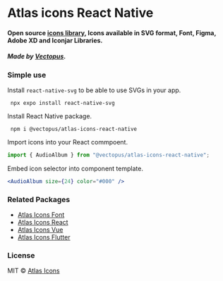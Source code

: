 # Atlas icons React Native

#### Open source [icons library](http://atlasicons.vectopus.com/), Icons available in SVG format, Font, Figma, Adobe XD and Iconjar Libraries.

##### _Made by [Vectopus](http://vectopus.com/)._

### Simple use

Install ```react-native-svg``` to be able to use SVGs in your app.

``` npx expo install react-native-svg```

Install React Native package.

``` npm i @vectopus/atlas-icons-react-native```

Import icons into your React commpoent.
```jsx
import { AudioAlbum } from "@vectopus/atlas-icons-react-native";
```

Embed icon selector into component template.

```jsx
<AudioAlbum size={24} color="#000" /> 
```

### Related Packages
- [Atlas Icons Font](https://github.com/Vectopus/Atlas-icons-font)
- [Atlas Icons React](https://github.com/Vectopus/Atlas-icons-react)
- [Atlas Icons Vue](https://github.com/Vectopus/Atlas-icons-vue)
- [Atlas Icons Flutter](https://github.com/Vectopus/Atlas-icons-flutter)

### License
MIT © [Atlas Icons](https://github.com/Vectopus/Atlas-icons-react/blob/main/LICENSE)
